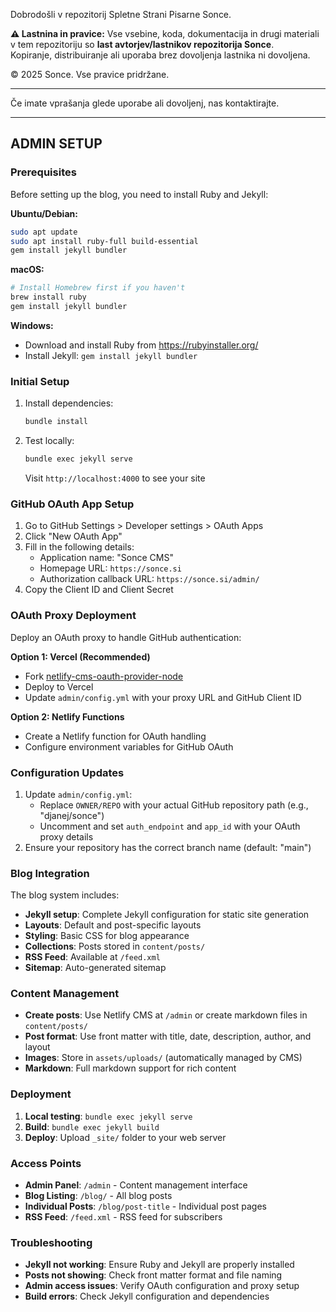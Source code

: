 Dobrodošli v repozitorij Spletne Strani Pisarne Sonce.

**⚠️ Lastnina in pravice:**
Vse vsebine, koda, dokumentacija in drugi materiali v tem repozitoriju so **last avtorjev/lastnikov repozitorija Sonce**.  
Kopiranje, distribuiranje ali uporaba brez dovoljenja lastnika ni dovoljena.  

© 2025 Sonce. Vse pravice pridržane.

---

Če imate vprašanja glede uporabe ali dovoljenj, nas kontaktirajte.

---

## ADMIN SETUP

### Prerequisites
Before setting up the blog, you need to install Ruby and Jekyll:

**Ubuntu/Debian:**
```bash
sudo apt update
sudo apt install ruby-full build-essential
gem install jekyll bundler
```

**macOS:**
```bash
# Install Homebrew first if you haven't
brew install ruby
gem install jekyll bundler
```

**Windows:**
- Download and install Ruby from https://rubyinstaller.org/
- Install Jekyll: `gem install jekyll bundler`

### Initial Setup
1. Install dependencies:
   ```bash
   bundle install
   ```

2. Test locally:
   ```bash
   bundle exec jekyll serve
   ```
   Visit `http://localhost:4000` to see your site

### GitHub OAuth App Setup
1. Go to GitHub Settings > Developer settings > OAuth Apps
2. Click "New OAuth App"
3. Fill in the following details:
   - Application name: "Sonce CMS"
   - Homepage URL: `https://sonce.si`
   - Authorization callback URL: `https://sonce.si/admin/`
4. Copy the Client ID and Client Secret

### OAuth Proxy Deployment
Deploy an OAuth proxy to handle GitHub authentication:

**Option 1: Vercel (Recommended)**
- Fork [netlify-cms-oauth-provider-node](https://github.com/vencax/netlify-cms-oauth-provider-node)
- Deploy to Vercel
- Update `admin/config.yml` with your proxy URL and GitHub Client ID

**Option 2: Netlify Functions**
- Create a Netlify function for OAuth handling
- Configure environment variables for GitHub OAuth

### Configuration Updates
1. Update `admin/config.yml`:
   - Replace `OWNER/REPO` with your actual GitHub repository path (e.g., "djanej/sonce")
   - Uncomment and set `auth_endpoint` and `app_id` with your OAuth proxy details
2. Ensure your repository has the correct branch name (default: "main")

### Blog Integration
The blog system includes:
- **Jekyll setup**: Complete Jekyll configuration for static site generation
- **Layouts**: Default and post-specific layouts
- **Styling**: Basic CSS for blog appearance
- **Collections**: Posts stored in `content/posts/`
- **RSS Feed**: Available at `/feed.xml`
- **Sitemap**: Auto-generated sitemap

### Content Management
- **Create posts**: Use Netlify CMS at `/admin` or create markdown files in `content/posts/`
- **Post format**: Use front matter with title, date, description, author, and layout
- **Images**: Store in `assets/uploads/` (automatically managed by CMS)
- **Markdown**: Full markdown support for rich content

### Deployment
1. **Local testing**: `bundle exec jekyll serve`
2. **Build**: `bundle exec jekyll build`
3. **Deploy**: Upload `_site/` folder to your web server

### Access Points
- **Admin Panel**: `/admin` - Content management interface
- **Blog Listing**: `/blog/` - All blog posts
- **Individual Posts**: `/blog/post-title` - Individual post pages
- **RSS Feed**: `/feed.xml` - RSS feed for subscribers

### Troubleshooting
- **Jekyll not working**: Ensure Ruby and Jekyll are properly installed
- **Posts not showing**: Check front matter format and file naming
- **Admin access issues**: Verify OAuth configuration and proxy setup
- **Build errors**: Check Jekyll configuration and dependencies
